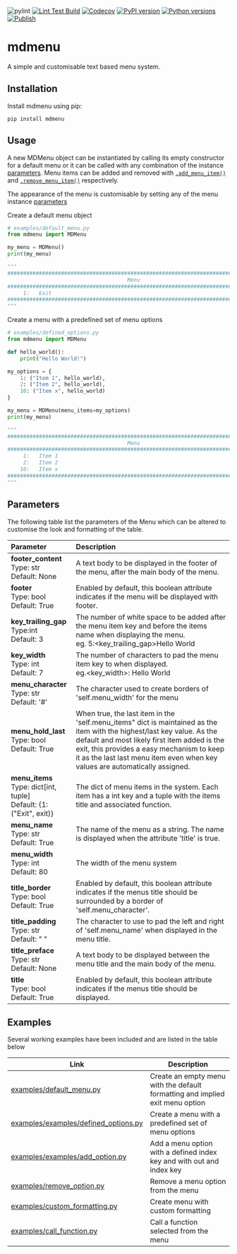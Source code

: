 ![pylint](https://img.shields.io/badge/PyLint-9.14-yellow?logo=python&logoColor=white)
[![Lint Test Build](https://github.com/matthewdennett/python-mdmenu/actions/workflows/list-test-build.yml/badge.svg)](https://github.com/matthewdennett/python-mdmenu/actions/workflows/list-test-build.yml)
[![Codecov](https://codecov.io/gh/matthewdennett/python-mdmenu/branch/main/graph/badge.svg)](https://codecov.io/gh/matthewdennett/python-mdmenu)
[![PyPI version](https://badge.fury.io/py/mdmenu.svg)](https://pypi.org/project/mdmenu/)
[![Python versions](https://img.shields.io/pypi/pyversions/mdmenu)](https://pypi.org/project/mdmenu/)
[![Publish](https://github.com/matthewdennett/python-mdmenu/actions/workflows/pypi-publish.yml/badge.svg)](https://github.com/matthewdennett/python-mdmenu/actions/workflows/pypi-publish.yml)

# mdmenu

A simple and customisable text based menu system.


## Installation
Install mdmenu using pip:

```console
pip install mdmenu
```

## Usage

A new MDMenu object can be instantiated by calling its empty constructor for a default menu or it can be called with any combination of the instance [parameters](#parameters). Menu items can be added and removed with [```.add_menu_item()```](examples/add_option.py) and [```.remove_menu_item()```](examples/remove_option.py) respectively.

The appearance of the menu is customisable by setting any of the menu instance [parameters](#parameters)


Create a default menu object
```python
# examples/default_menu.py
from mdmenu import MDMenu

my_menu = MDMenu()
print(my_menu)

"""
################################################################################
                                      Menu
################################################################################
     1:   Exit
################################################################################
"""
```

Create a menu with a predefined set of menu options
```python
# examples/defined_options.py
from mdmenu import MDMenu

def hello_world():
    print("Hello World!")

my_options = {
    1: ("Item 1", hello_world),
    2: ("Item 2", hello_world),
    10: ("Item x", hello_world)
}

my_menu = MDMenu(menu_items=my_options)
print(my_menu)

"""
################################################################################
                                      Menu
################################################################################
     1:   Item 1
     2:   Item 2
    10:   Item x
################################################################################
"""
```



## Parameters

The following table list the parameters of the Menu which can be altered to customise the look and
formatting of the table.

| Parameter | Description |
| :--- | :--- |
| **footer_content** <br>Type: str <br>Default: None | A text body to be displayed in the footer of the menu, after the main body of the menu. |
| **footer** <br>Type: bool <br>Default: True        | Enabled by default, this boolean attribute indicates if the menu will be displayed with footer. |
| **key_trailing_gap**<br>Type:int <br>Default: 3    | The number of white space to be added after the menu item key and before the items name when displaying the menu. <br>eg.     5:<key_trailing_gap>Hello World |
| **key_width** <br>Type: int <br>Default: 7         | The number of characters to pad the menu item key to when displayed.<br>eg.<key_width>:     Hello World |
| **menu_character** <br>Type: str <br>Default: '#'  | The character used to create borders of 'self.menu_width' for the menu |
| **menu_hold_last** <br>Type: bool <br>Default: True | When true, the last item in the 'self.menu_items" dict is maintained as the item with the highest/last key value. As the default and most likely first item added is the exit, this provides a easy mechanism to keep it as the last last menu item even when key values are automatically assigned. |
| **menu_items** <br>Type: dict[int, tuple] <br>Default: {1: ("Exit", exit)} | The dict of menu items in the system. Each item has a int key and a tuple with the items title and associated function. |
| **menu_name** <br>Type: str <br>Default: True      | The name of the menu as a string. The name is displayed when the attribute 'title' is true. |
| **menu_width** <br>Type: int <br>Default: 80       | The width of the menu system |
| **title_border** <br>Type: bool <br>Default: True  | Enabled by default, this boolean attribute indicates if the menus title should be surrounded by a border of 'self.menu_character'. |
| **title_padding** <br>Type: str <br>Default: " "   | The character to use to pad the left and right of 'self.menu_name' when displayed in the menu title.  |
| **title_preface** <br>Type: str <br>Default: None  | A text body to be displayed between the menu title and the main body of the menu. |
| **title** <br>Type: bool <br>Default: True         | Enabled by default, this boolean attribute indicates if the menus title should be displayed.  |



## Examples
Several working examples have been included and are listed in the table below

| Link | Description |
| --- | --- |
| [examples/default_menu.py](examples/default_menu.py)| Create an empty menu with the default formatting and implied exit menu option|
| [examples/examples/defined_options.py](examples/defined_options.py)| Create a menu with a predefined set of menu options |
| [examples/examples/add_option.py](examples/add_option.py)| Add a menu option with a defined index key and with out and index key |
| [examples/remove_option.py](examples/remove_option.py)| Remove a menu option from the menu |
| [examples/custom_formatting.py](examples/custom_formatting.py)| Create menu with custom formatting |
| [examples/call_function.py](examples/call_function.py)| Call a function selected from the menu |


